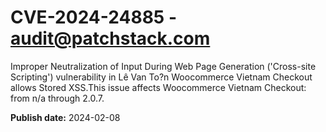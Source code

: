# CVE-2024-24885 - audit@patchstack.com

Improper Neutralization of Input During Web Page Generation ('Cross-site Scripting') vulnerability in Lê Van To?n Woocommerce Vietnam Checkout allows Stored XSS.This issue affects Woocommerce Vietnam Checkout: from n/a through 2.0.7.



**Publish date:** 2024-02-08
